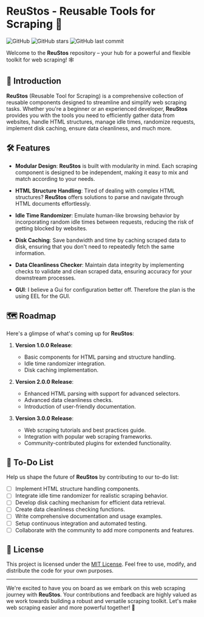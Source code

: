 # ReuStos - Reusable Tools for Scraping 👾

![GitHub](https://img.shields.io/github/license/suatatan/reustos)
![GitHub stars](https://img.shields.io/github/stars/suatatan/reustos)
![GitHub last commit](https://img.shields.io/github/last-commit/suatatan/reustos)

Welcome to the **ReuStos** repository – your hub for a powerful and flexible toolkit for web scraping! 🕸️

## 🚀 Introduction

**ReuStos** (Reusable Tool for Scraping) is a comprehensive collection of reusable components designed to streamline and simplify web scraping tasks. Whether you're a beginner or an experienced developer, **ReuStos** provides you with the tools you need to efficiently gather data from websites, handle HTML structures, manage idle times, randomize requests, implement disk caching, ensure data cleanliness, and much more.

## 🛠️ Features

- **Modular Design**: **ReuStos** is built with modularity in mind. Each scraping component is designed to be independent, making it easy to mix and match according to your needs.

- **HTML Structure Handling**: Tired of dealing with complex HTML structures? **ReuStos** offers solutions to parse and navigate through HTML documents effortlessly.

- **Idle Time Randomizer**: Emulate human-like browsing behavior by incorporating random idle times between requests, reducing the risk of getting blocked by websites.

- **Disk Caching**: Save bandwidth and time by caching scraped data to disk, ensuring that you don't need to repeatedly fetch the same information.

- **Data Cleanliness Checker**: Maintain data integrity by implementing checks to validate and clean scraped data, ensuring accuracy for your downstream processes.

- **GUI**: I believe a Gui for configuration better off. Therefore the plan is the using EEL for the GUI.

## 🗺️ Roadmap

Here's a glimpse of what's coming up for **ReuStos**:

1. **Version 1.0.0 Release**:
   - Basic components for HTML parsing and structure handling.
   - Idle time randomizer integration.
   - Disk caching implementation.

2. **Version 2.0.0 Release**:
   - Enhanced HTML parsing with support for advanced selectors.
   - Advanced data cleanliness checks.
   - Introduction of user-friendly documentation.

3. **Version 3.0.0 Release**:
   - Web scraping tutorials and best practices guide.
   - Integration with popular web scraping frameworks.
   - Community-contributed plugins for extended functionality.

## 📝 To-Do List

Help us shape the future of **ReuStos** by contributing to our to-do list:

- [ ] Implement HTML structure handling components.
- [ ] Integrate idle time randomizer for realistic scraping behavior.
- [ ] Develop disk caching mechanism for efficient data retrieval.
- [ ] Create data cleanliness checking functions.
- [ ] Write comprehensive documentation and usage examples.
- [ ] Setup continuous integration and automated testing.
- [ ] Collaborate with the community to add more components and features.

## 📄 License

This project is licensed under the [MIT License](LICENSE). Feel free to use, modify, and distribute the code for your own purposes.

---

We're excited to have you on board as we embark on this web scraping journey with **ReuStos**. Your contributions and feedback are highly valued as we work towards building a robust and versatile scraping toolkit. Let's make web scraping easier and more powerful together! 🌟
